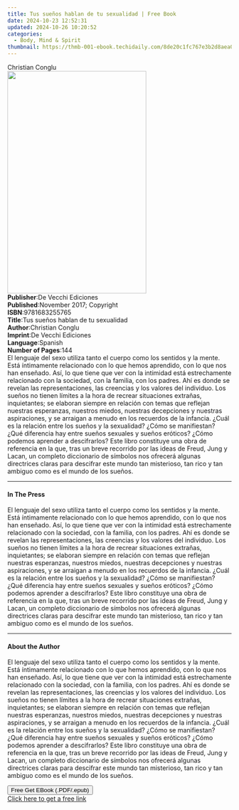 ```yaml
---
title: Tus sueños hablan de tu sexualidad | Free Book
date: 2024-10-23 12:52:31
updated: 2024-10-26 10:20:52
categories:
  - Body, Mind & Spirit
thumbnail: https://thmb-001-ebook.techidaily.com/8de20c1fc767e3b2d8aea015456198ed094ae8e192bdf025e7ee900d2785599d.jpg
---
```

<main id="book-container">
  <div class="flex flex-col">
    <div class="book-brief flex-1 py-6 px-4 sm:p-6 md:py-10 md:px-8">
      <!-- brief-->
      <div class="book-brief-main">Christian Conglu</div>
    </div>
    <div
      class="book-meta-info flex-1 grid gap-4 col-start-1 col-end-3 row-start-1 sm:mb-6 sm:grid-cols-4 lg:gap-6 lg:col-start-2 lg:row-end-6 lg:row-span-6 lg:mb-0"
    >
      <div
        class="book-meta-info-left place-content-center mt-4 p-4 text-sm leading-6 col-start-2 col-span-2 dark:text-slate-400"
      >
        <img
          class="w-full h-500 object-cover rounded-lg sm:h-255 sm:col-span-2 lg:col-span-full"
          src="https://img-001-ebook.techidaily.com/a14564aa1e3c0f96a9e2b8e932f495939d6e37dedea502e4e701c222d2ee1e8f.jpg"
          alt=""
          width="312"
          height="500"
        />
      </div>
      <div
        class="book-meta-info-right mt-2 col-start-1 row-start-2 col-span-3 self-center"
      >
        <!-- meta data  -->
        <div class="flex flex-col px-4 md:px-8">
          <div class="flex-1">
            <strong>Publisher</strong>:<span class="px-2"
              >De Vecchi Ediciones</span
            >
          </div>
          <div class="flex-1">
            <strong>Published</strong>:<span class="px-2"
              >November 2017; Copyright</span
            >
          </div>
          <div class="flex-1">
            <strong>ISBN</strong>:<span class="px-2">9781683255765</span>
          </div>
          <div class="flex-1">
            <strong>Title</strong>:<span class="px-2"
              >Tus sueños hablan de tu sexualidad</span
            >
          </div>
          <div class="flex-1">
            <strong>Author</strong>:<span class="px-2">Christian Conglu</span>
          </div>
          <div class="flex-1">
            <strong>Imprint</strong>:<span class="px-2"
              >De Vecchi Ediciones</span
            >
          </div>
          <div class="flex-1">
            <strong>Language</strong>:<span class="px-2">Spanish</span>
          </div>
          <div class="flex-1">
            <strong>Number of Pages</strong>:<span class="px-2">144</span>
          </div>
        </div>
      </div>
    </div>
    <div class="book-description flex-1 py-6 px-4 sm:p-6 md:py-10 md:px-8">
      <div class="book-description-main">
        <div accordion-content="" id="description">
          El lenguaje del sexo utiliza tanto el cuerpo como los sentidos y la
          mente. Está íntimamente relacionado con lo que hemos aprendido, con lo
          que nos han enseñado. Así, lo que tiene que ver con la intimidad está
          estrechamente relacionado con la sociedad, con la familia, con los
          padres. Ahí es donde se revelan las representaciones, las creencias y
          los valores del individuo. Los sueños no tienen límites a la hora de
          recrear situaciones extrañas, inquietantes; se elaboran siempre en
          relación con temas que reflejan nuestras esperanzas, nuestros miedos,
          nuestras decepciones y nuestras aspiraciones, y se arraigan a menudo
          en los recuerdos de la infancia. ¿Cuál es la relación entre los sueños
          y la sexualidad? ¿Cómo se manifiestan? ¿Qué diferencia hay entre
          sueños sexuales y sueños eróticos? ¿Cómo podemos aprender a
          descifrarlos? Este libro constituye una obra de referencia en la que,
          tras un breve recorrido por las ideas de Freud, Jung y Lacan, un
          completo diccionario de símbolos nos ofrecerá algunas directrices
          claras para descifrar este mundo tan misterioso, tan rico y tan
          ambiguo como es el mundo de los sueños.
        </div>
      </div>
    </div>
    <div class="book-excerpts flex-1 py-6 px-4 sm:p-6 md:py-10 md:px-8">
      <!-- excerpts-->
      <div class="book-excerpts-main">
        <hr />
        <h4 class="placeholder placeholder-heading">
          <span>In The Press</span>
        </h4>
        <p>
          El lenguaje del sexo utiliza tanto el cuerpo como los sentidos y la
          mente. Está íntimamente relacionado con lo que hemos aprendido, con lo
          que nos han enseñado. Así, lo que tiene que ver con la intimidad está
          estrechamente relacionado con la sociedad, con la familia, con los
          padres. Ahí es donde se revelan las representaciones, las creencias y
          los valores del individuo. Los sueños no tienen límites a la hora de
          recrear situaciones extrañas, inquietantes; se elaboran siempre en
          relación con temas que reflejan nuestras esperanzas, nuestros miedos,
          nuestras decepciones y nuestras aspiraciones, y se arraigan a menudo
          en los recuerdos de la infancia. ¿Cuál es la relación entre los sueños
          y la sexualidad? ¿Cómo se manifiestan? ¿Qué diferencia hay entre
          sueños sexuales y sueños eróticos? ¿Cómo podemos aprender a
          descifrarlos? Este libro constituye una obra de referencia en la que,
          tras un breve recorrido por las ideas de Freud, Jung y Lacan, un
          completo diccionario de símbolos nos ofrecerá algunas directrices
          claras para descifrar este mundo tan misterioso, tan rico y tan
          ambiguo como es el mundo de los sueños.
        </p>
      </div>
    </div>
    <div class="book-about-author flex-1 py-6 px-4 sm:p-6 md:py-10 md:px-8">
      <!-- about author-->
      <div class="book-main-author-main">
        <hr />
        <h4 class="placeholder placeholder-heading">
          <span>About the Author</span>
        </h4>
        <p>
          El lenguaje del sexo utiliza tanto el cuerpo como los sentidos y la
          mente. Está íntimamente relacionado con lo que hemos aprendido, con lo
          que nos han enseñado. Así, lo que tiene que ver con la intimidad está
          estrechamente relacionado con la sociedad, con la familia, con los
          padres. Ahí es donde se revelan las representaciones, las creencias y
          los valores del individuo. Los sueños no tienen límites a la hora de
          recrear situaciones extrañas, inquietantes; se elaboran siempre en
          relación con temas que reflejan nuestras esperanzas, nuestros miedos,
          nuestras decepciones y nuestras aspiraciones, y se arraigan a menudo
          en los recuerdos de la infancia. ¿Cuál es la relación entre los sueños
          y la sexualidad? ¿Cómo se manifiestan? ¿Qué diferencia hay entre
          sueños sexuales y sueños eróticos? ¿Cómo podemos aprender a
          descifrarlos? Este libro constituye una obra de referencia en la que,
          tras un breve recorrido por las ideas de Freud, Jung y Lacan, un
          completo diccionario de símbolos nos ofrecerá algunas directrices
          claras para descifrar este mundo tan misterioso, tan rico y tan
          ambiguo como es el mundo de los sueños.
        </p>
      </div>
    </div>
    <div class="book-free-get flex-1 py-6 px-4 sm:p-6 md:py-10 md:px-8">
      <button
        id="btn-free-get"
        class="bg-blue-500 hover:bg-blue-700 text-white font-bold py-2 px-4 rounded"
      >
        Free Get EBook (.PDF/.epub)
      </button>
      <div id="countdown-display" class="px-2 text-lg mt-2"></div>
      <a
        id="free-link"
        class="hidden bg-blue-500 hover:bg-blue-700 text-white font-bold py-2 px-4 rounded"
        href="https://www.ebooks.com/en-us/book/95918174/tus-sue-os-hablan-de-tu-sexualidad/christian-conglu/"
        target="_blank"
        >Click here to get a free link</a
      >
    </div>
    <script>
      let countdownTime = 0;
      let countdownInterval = null;
      document
        .getElementById('btn-free-get')
        .addEventListener('click', startCountdown);
      function startCountdown() {
        countdownTime = new Date().getTime() + 60000 * 3;
        countdownInterval = setInterval(updateCountdown, 1000);
        document.getElementById('btn-free-get').disabled = true;
        document
          .getElementById('btn-free-get')
          .classList.add('bg-gray-500', 'cursor-not-allowed');
      }
      function updateCountdown() {
        let currentTime = new Date().getTime();
        let timeLeft = countdownTime - currentTime;
        let secondsLeft = Math.floor(timeLeft / 1000);
        document.getElementById('countdown-display').innerHTML =
          `Remaining time: ${secondsLeft} seconds.`;
        if (secondsLeft <= 0) {
          clearInterval(countdownInterval);
          document.getElementById('btn-free-get').classList.add('hidden');
          document.getElementById('free-link').classList.remove('hidden');
          document.getElementById('countdown-display').innerHTML = '';
        }
      }
    </script>
  </div>
</main>
